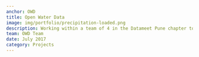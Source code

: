 ```yaml
---
anchor: OWD
title: Open Water Data
image: img/portfolio/precipitation-loaded.png
description: Working within a team of 4 in the Datameet Pune chapter to develop tools for easy access to water data. 
team: OWD Team
date: July 2017
category: Projects
---
```

